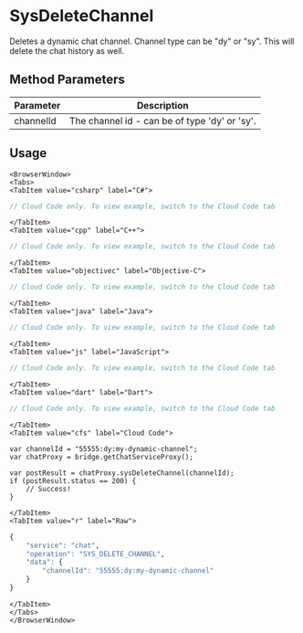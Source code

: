 # SysDeleteChannel

Deletes a dynamic chat channel. Channel type can be "dy" or "sy". This will delete the chat history as well.

<PartialServop service_name="chat" operation_name="SYS_DELETE_CHANNEL" />

## Method Parameters
Parameter | Description
--------- | -----------
channelId | The channel id - can be of type 'dy' or 'sy'. 

## Usage

```mdx-code-block
<BrowserWindow>
<Tabs>
<TabItem value="csharp" label="C#">
```

```csharp
// Cloud Code only. To view example, switch to the Cloud Code tab
```

```mdx-code-block
</TabItem>
<TabItem value="cpp" label="C++">
```

```cpp
// Cloud Code only. To view example, switch to the Cloud Code tab
```

```mdx-code-block
</TabItem>
<TabItem value="objectivec" label="Objective-C">
```

```objectivec
// Cloud Code only. To view example, switch to the Cloud Code tab
```

```mdx-code-block
</TabItem>
<TabItem value="java" label="Java">
```

```java
// Cloud Code only. To view example, switch to the Cloud Code tab
```

```mdx-code-block
</TabItem>
<TabItem value="js" label="JavaScript">
```

```javascript
// Cloud Code only. To view example, switch to the Cloud Code tab
```

```mdx-code-block
</TabItem>
<TabItem value="dart" label="Dart">
```

```dart
// Cloud Code only. To view example, switch to the Cloud Code tab
```

```mdx-code-block
</TabItem>
<TabItem value="cfs" label="Cloud Code">
```

```cfscript
var channelId = "55555:dy:my-dynamic-channel";
var chatProxy = bridge.getChatServiceProxy();

var postResult = chatProxy.sysDeleteChannel(channelId);
if (postResult.status == 200) {
    // Success!
}
```

```mdx-code-block
</TabItem>
<TabItem value="r" label="Raw">
```

```r
{
	"service": "chat",
	"operation": "SYS_DELETE_CHANNEL",
	"data": {
		"channelId": "55555:dy:my-dynamic-channel"
	}
}
```

```mdx-code-block
</TabItem>
</Tabs>
</BrowserWindow>
```

